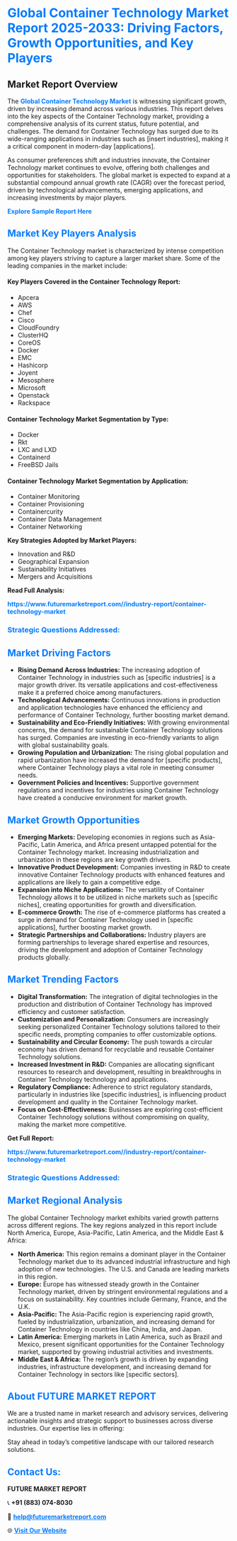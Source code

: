 <h1 style="color: #007BFF;">Global Container Technology Market Report 2025-2033: Driving Factors, Growth Opportunities, and Key Players</h1>

<section id="overview">
<h2>Market Report Overview</h2>
<p>The <a href="https://www.futuremarketreport.com//industry-report/container-technology-market" style="color: #007BFF; text-decoration: none;"><strong>Global Container Technology Market</strong></a> is witnessing significant growth, driven by increasing demand across various industries. This report delves into the key aspects of the Container Technology market, providing a comprehensive analysis of its current status, future potential, and challenges. The demand for Container Technology has surged due to its wide-ranging applications in industries such as [insert industries], making it a critical component in modern-day [applications].</p>
<p>As consumer preferences shift and industries innovate, the Container Technology market continues to evolve, offering both challenges and opportunities for stakeholders. The global market is expected to expand at a substantial compound annual growth rate (CAGR) over the forecast period, driven by technological advancements, emerging applications, and increasing investments by major players.</p>
</section>

<section id="overview">
<p><a href="https://www.futuremarketreport.com//request-sample/reportId=61243" style="color: #007BFF; text-decoration: none;"><strong>Explore Sample Report Here</strong></a></p>
</section>

<section id="key-players">
<h2 style="color: #007BFF;">Market Key Players Analysis</h2>
<p>The Container Technology market is characterized by intense competition among key players striving to capture a larger market share. Some of the leading companies in the market include:</p>
<h4>Key Players Covered in the Container Technology Report:</h4>
<ul><li>Apcera</li><li>AWS</li><li>Chef</li><li>Cisco</li><li>CloudFoundry</li><li>ClusterHQ</li><li>CoreOS</li><li>Docker</li><li>EMC</li><li>Hashicorp</li><li>Joyent</li><li>Mesosphere</li><li>Microsoft</li><li>Openstack</li><li>Rackspace</li></ul>
<h4>Container Technology Market Segmentation by Type:</h4>
<ul><li>Docker</li><li>Rkt</li><li>LXC and LXD</li><li>Containerd</li><li>FreeBSD Jails</li></ul>

<h4>Container Technology Market Segmentation by Application:</h4>
<ul><li>Container Monitoring</li><li>Container Provisioning</li><li>Containercurity</li><li>Container Data Management</li><li>Container Networking</li></ul>
<p><strong>Key Strategies Adopted by Market Players:</strong></p>
<ul>
<li>Innovation and R&D</li>
<li>Geographical Expansion</li>
<li>Sustainability Initiatives</li>
<li>Mergers and Acquisitions</li>
</ul>
</section>

<section>
<p><strong>Read Full Analysis: </strong></p><a href="https://www.futuremarketreport.com//industry-report/container-technology-market" style="color: #007BFF; text-decoration: none;"><strong>https://www.futuremarketreport.com//industry-report/container-technology-market</strong></a>
<h3 style="color: #007BFF;">Strategic Questions Addressed:</h3>
</section>

<section id="driving-factors">
<h2 style="color: #007BFF;">Market Driving Factors</h2>
<ul>
<li><strong>Rising Demand Across Industries:</strong> The increasing adoption of Container Technology in industries such as [specific industries] is a major growth driver. Its versatile applications and cost-effectiveness make it a preferred choice among manufacturers.</li>
<li><strong>Technological Advancements:</strong> Continuous innovations in production and application technologies have enhanced the efficiency and performance of Container Technology, further boosting market demand.</li>
<li><strong>Sustainability and Eco-Friendly Initiatives:</strong> With growing environmental concerns, the demand for sustainable Container Technology solutions has surged. Companies are investing in eco-friendly variants to align with global sustainability goals.</li>
<li><strong>Growing Population and Urbanization:</strong> The rising global population and rapid urbanization have increased the demand for [specific products], where Container Technology plays a vital role in meeting consumer needs.</li>
<li><strong>Government Policies and Incentives:</strong> Supportive government regulations and incentives for industries using Container Technology have created a conducive environment for market growth.</li>
</ul>
</section>

<section id="growth-opportunities">
<h2 style="color: #007BFF;">Market Growth Opportunities</h2>
<ul>
<li><strong>Emerging Markets:</strong> Developing economies in regions such as Asia-Pacific, Latin America, and Africa present untapped potential for the Container Technology market. Increasing industrialization and urbanization in these regions are key growth drivers.</li>
<li><strong>Innovative Product Development:</strong> Companies investing in R&D to create innovative Container Technology products with enhanced features and applications are likely to gain a competitive edge.</li>
<li><strong>Expansion into Niche Applications:</strong> The versatility of Container Technology allows it to be utilized in niche markets such as [specific niches], creating opportunities for growth and diversification.</li>
<li><strong>E-commerce Growth:</strong> The rise of e-commerce platforms has created a surge in demand for Container Technology used in [specific applications], further boosting market growth.</li>
<li><strong>Strategic Partnerships and Collaborations:</strong> Industry players are forming partnerships to leverage shared expertise and resources, driving the development and adoption of Container Technology products globally.</li>
</ul>
</section>

<section id="trending-factors">
<h2 style="color: #007BFF;">Market Trending Factors</h2>
<ul>
<li><strong>Digital Transformation:</strong> The integration of digital technologies in the production and distribution of Container Technology has improved efficiency and customer satisfaction.</li>
<li><strong>Customization and Personalization:</strong> Consumers are increasingly seeking personalized Container Technology solutions tailored to their specific needs, prompting companies to offer customizable options.</li>
<li><strong>Sustainability and Circular Economy:</strong> The push towards a circular economy has driven demand for recyclable and reusable Container Technology solutions.</li>
<li><strong>Increased Investment in R&D:</strong> Companies are allocating significant resources to research and development, resulting in breakthroughs in Container Technology technology and applications.</li>
<li><strong>Regulatory Compliance:</strong> Adherence to strict regulatory standards, particularly in industries like [specific industries], is influencing product development and quality in the Container Technology market.</li>
<li><strong>Focus on Cost-Effectiveness:</strong> Businesses are exploring cost-efficient Container Technology solutions without compromising on quality, making the market more competitive.</li>
</ul>
</section>

<section>
<p><strong>Get Full Report: </strong></p><a href="https://www.futuremarketreport.com//industry-report/container-technology-market" style="color: #007BFF; text-decoration: none;"><strong>https://www.futuremarketreport.com//industry-report/container-technology-market</strong></a>
<h3 style="color: #007BFF;">Strategic Questions Addressed:</h3>
</section>


<section id="regional-analysis">
<h2 style="color: #007BFF;">Market Regional Analysis</h2>
<p>The global Container Technology market exhibits varied growth patterns across different regions. The key regions analyzed in this report include North America, Europe, Asia-Pacific, Latin America, and the Middle East & Africa:</p>
<ul>
<li><strong>North America:</strong> This region remains a dominant player in the Container Technology market due to its advanced industrial infrastructure and high adoption of new technologies. The U.S. and Canada are leading markets in this region.</li>
<li><strong>Europe:</strong> Europe has witnessed steady growth in the Container Technology market, driven by stringent environmental regulations and a focus on sustainability. Key countries include Germany, France, and the U.K.</li>
<li><strong>Asia-Pacific:</strong> The Asia-Pacific region is experiencing rapid growth, fueled by industrialization, urbanization, and increasing demand for Container Technology in countries like China, India, and Japan.</li>
<li><strong>Latin America:</strong> Emerging markets in Latin America, such as Brazil and Mexico, present significant opportunities for the Container Technology market, supported by growing industrial activities and investments.</li>
<li><strong>Middle East & Africa:</strong> The region’s growth is driven by expanding industries, infrastructure development, and increasing demand for Container Technology in sectors like [specific sectors].</li>
</ul>
</section>

<footer>
<h2 style="color: #007BFF;">About FUTURE MARKET REPORT</h2>
<p>We are a trusted name in market research and advisory services, delivering actionable insights and strategic support to businesses across diverse industries. Our expertise lies in offering:</p>

<p>Stay ahead in today’s competitive landscape with our tailored research solutions.</p>

<h2 style="color: #007BFF;">Contact Us:</h2>
<p><strong>FUTURE MARKET REPORT</strong></p>
<p>📞 <strong>+91 (883) 074-8030</strong></p>
<p>📧 <strong><a href="mailto:help@futuremarketreport.com" style="color: #007BFF;">help@futuremarketreport.com</a></strong></p>
<p>🌐 <strong><a href="https://www.futuremarketreport.com/" style="color: #007BFF;">Visit Our Website</a></strong></p>
</footer>